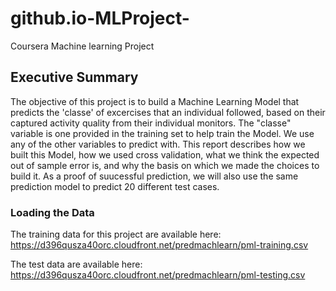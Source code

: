 github.io-MLProject-
====================

Coursera Machine learning Project

## Executive Summary

The objective of this project is to build a Machine Learning Model that predicts the 'classe' of excercises that an individual followed, based on their captured activity quality from their individual monitors. The "classe" variable is one provided in the training set to help train the Model. We use any of the other variables to predict with. This report describes how we built this Model, how we used cross validation, what we think the expected out of sample error is, and why the basis on which we made the choices to build it. As a proof of suucessful prediction, we will also use the same prediction model to predict 20 different test cases. 

### Loading the Data 

The training data for this project are available here: https://d396qusza40orc.cloudfront.net/predmachlearn/pml-training.csv

The test data are available here: https://d396qusza40orc.cloudfront.net/predmachlearn/pml-testing.csv   
   